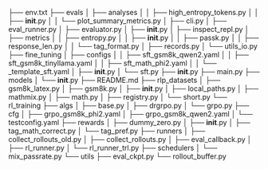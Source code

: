 ├── env.txt
├── evals
│   ├── analyses
│   │   ├── high_entropy_tokens.py
│   │   ├── __init__.py
│   │   └── plot_summary_metrics.py
│   ├── cli.py
│   ├── eval_runner.py
│   ├── evaluator.py
│   ├── __init__.py
│   ├── inspect_repl.py
│   ├── metrics
│   │   ├── entropy.py
│   │   ├── __init__.py
│   │   ├── passk.py
│   │   ├── response_len.py
│   │   └── tag_format.py
│   ├── records.py
│   └── utils_io.py
├── fine_tuning
│   ├── configs
│   │   ├── sft_gsm8k_qwen2.yaml
│   │   ├── sft_gsm8k_tinyllama.yaml
│   │   ├── sft_math_phi2.yaml
│   │   └── _template_sft.yaml
│   ├── __init__.py
│   └── sft.py
├── __init__.py
├── main.py
├── models
│   └── __init__.py
├── README.md
├── rlp_datasets
│   ├── gsm8k_latex.py
│   ├── gsm8k.py
│   ├── __init__.py
│   ├── local_paths.py
│   ├── mathmix.py
│   ├── math.py
│   ├── registry.py
│   └── short.py
└── rl_training
    ├── algs
    │   ├── base.py
    │   ├── drgrpo.py
    │   └── grpo.py
    ├── cfg
    │   ├── grpo_gsm8k_phi2.yaml
    │   ├── grpo_gsm8k_qwen2.yaml
    │   └── testconfig.yaml
    ├── rewards
    │   ├── dummy_zero.py
    │   ├── __init__.py
    │   ├── tag_math_correct.py
    │   └── tag_pref.py
    ├── runners
    │   ├── collect_rollouts_old.py
    │   ├── collect_rollouts.py
    │   ├── eval_callback.py
    │   ├── rl_runner.py
    │   └── rl_runner_trl.py
    ├── schedulers
    │   └── mix_passrate.py
    └── utils
        ├── eval_ckpt.py
        └── rollout_buffer.py